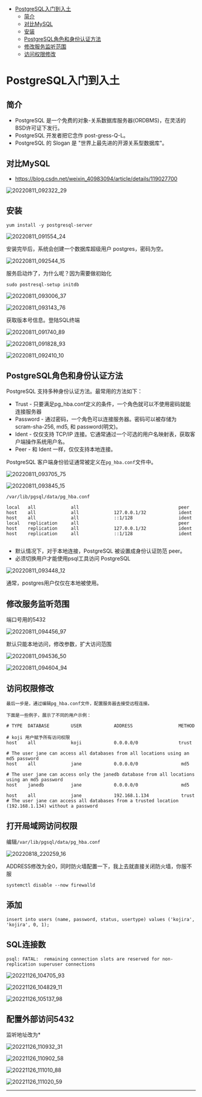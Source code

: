 <!-- MDTOC maxdepth:6 firsth1:1 numbering:0 flatten:0 bullets:1 updateOnSave:1 -->

- [PostgreSQL入门到入土](#postgresql入门到入土)   
   - [简介](#简介)   
   - [对比MySQL](#对比mysql)   
   - [安装](#安装)   
   - [PostgreSQL角色和身份认证方法](#postgresql角色和身份认证方法)   
   - [修改服务监听范围](#修改服务监听范围)   
   - [访问权限修改](#访问权限修改)   

<!-- /MDTOC -->

# PostgreSQL入门到入土

## 简介

* PostgreSQL 是一个免费的对象-关系数据库服务器(ORDBMS)，在灵活的BSD许可证下发行。
* PostgreSQL 开发者把它念作 post-gress-Q-L。
* PostgreSQL 的 Slogan 是 "世界上最先进的开源关系型数据库"。

## 对比MySQL

* <https://blog.csdn.net/weixin_40983094/article/details/119027700>

![20220811_092322_29](image/20220811_092322_29.png)


## 安装

```
yum install -y postgresql-server
```

![20220811_091554_24](image/20220811_091554_24.png)

安装完毕后，系统会创建一个数据库超级用户 postgres，密码为空。

![20220811_092544_15](image/20220811_092544_15.png)

服务启动炸了，为什么呢？因为需要做初始化

```
sudo postresql-setup initdb
```

![20220811_093006_37](image/20220811_093006_37.png)

![20220811_093143_76](image/20220811_093143_76.png)

获取版本号信息。登陆SQL终端

![20220811_091740_89](image/20220811_091740_89.png)

![20220811_091828_93](image/20220811_091828_93.png)

![20220811_092410_10](image/20220811_092410_10.png)



## PostgreSQL角色和身份认证方法


PostgreSQL 支持多种身份认证方法。最常用的方法如下：

* Trust - 只要满足pg_hba.conf定义的条件，一个角色就可以不使用密码就能连接服务器
* Password - 通过密码，一个角色可以连接服务器。密码可以被存储为 scram-sha-256, md5, 和 password(明文)。
* Ident - 仅仅支持 TCP/IP 连接。它通常通过一个可选的用户名映射表，获取客户端操作系统用户名。
* Peer - 和 Ident 一样，仅仅支持本地连接。


PostgreSQL 客户端身份验证通常被定义在```pg_hba.conf```文件中。

![20220811_093705_75](image/20220811_093705_75.png)

![20220811_093845_15](image/20220811_093845_15.png)

```
/var/lib/pgsql/data/pg_hba.conf

local   all             all                                     peer
host    all             all             127.0.0.1/32            ident
host    all             all             ::1/128                 ident
local   replication     all                                     peer
host    replication     all             127.0.0.1/32            ident
host    replication     all             ::1/128                 ident


```


* 默认情况下，对于本地连接，PostgreSQL 被设置成身份认证防范 peer。
* 必须切换用户才能使用psql工具访问 PostgreSQL

![20220811_093448_12](image/20220811_093448_12.png)

通常，postgres用户仅仅在本地被使用。

## 修改服务监听范围

端口号用的5432

![20220811_094456_97](image/20220811_094456_97.png)

默认只能本地访问，修改参数，扩大访问范围

![20220811_094536_50](image/20220811_094536_50.png)

![20220811_094604_94](image/20220811_094604_94.png)


## 访问权限修改

```
最后一步是，通过编辑pg_hba.conf文件，配置服务器去接受远程连接。

下面是一些例子，展示了不同的用户示例：

# TYPE  DATABASE        USER            ADDRESS                 METHOD

# koji 用户赋予所有访问权限
host    all             koji            0.0.0.0/0               trust

# The user jane can access all databases from all locations using an md5 password
host    all             jane            0.0.0.0/0                md5

# The user jane can access only the janedb database from all locations using an md5 password
host    janedb          jane            0.0.0.0/0                md5

host    all             jane            192.168.1.134            trust
# The user jane can access all databases from a trusted location (192.168.1.134) without a password
```






## 打开局域网访问权限



编辑```/var/lib/pgsql/data/pg_hba.conf```

![20220818_220259_16](image/20220818_220259_16.png)

ADDRESS修改为全0，同时防火墙配置一下，我上去就直接关闭防火墙，你服不服

```
systemctl disable --now firewalld
```


## 添加

```
insert into users (name, password, status, usertype) values ('kojira', 'kojira', 0, 1);
```



## SQL连接数


```
psql: FATAL:  remaining connection slots are reserved for non-replication superuser connections
```


![20221126_104705_93](image/20221126_104705_93.png)


![20221126_104829_11](image/20221126_104829_11.png)

![20221126_105137_98](image/20221126_105137_98.png)


## 配置外部访问5432

监听地址改为*

![20221126_110932_31](image/20221126_110932_31.png)

![20221126_110902_58](image/20221126_110902_58.png)

![20221126_111010_88](image/20221126_111010_88.png)

![20221126_111020_59](image/20221126_111020_59.png)












---

